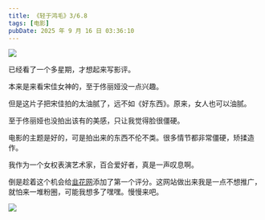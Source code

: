 ```yaml
---
title: 《轻于鸿毛》3/6.8
tags: [电影]
pubDate: 2025 年 9 月 16 日 03:36:10
---
```



![](https://md.p1gd0g.cc/img3.doubanio.com/view/photo/s_ratio_poster/public/p2923760817.webp)

已经看了一个多星期，才想起来写影评。

本来是来看宋佳女神的，至于佟丽娅没一点兴趣。

但是这片子把宋佳拍的太油腻了，远不如《好东西》。原来，女人也可以油腻。

至于佟丽娅也没拍出该有的美感，只让我觉得脸很僵硬。

电影的主题是好的，可是拍出来的东西不伦不类。很多情节都非常僵硬，矫揉造作。

我作为一个女权表演艺术家，百合爱好者，真是一声叹息啊。

倒是趁着这个机会给[韭花网](m.p1gd0g.cc)添加了第一个评分。这网站做出来我是一点不想推广，就怕来一堆粉圈，可能我想多了嘿嘿。慢慢来吧。

![](http://mmbiz.qpic.cn/mmbiz_png/OQRlA7Uf7SUuo9PKmKn8chzR2bOIFwHCxXjOr5hZR9XClRHfUwEx6ibr7yg6OkfxKWHstlHkPN7O8kTLRMvvdFg/0?from=appmsg)

